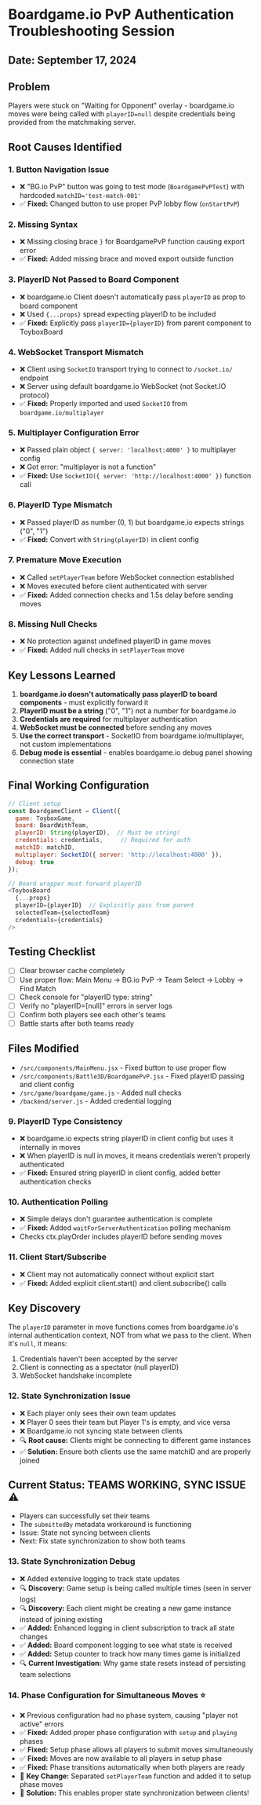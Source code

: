 # Boardgame.io PvP Authentication Troubleshooting Session

## Date: September 17, 2024

## Problem
Players were stuck on "Waiting for Opponent" overlay - boardgame.io moves were being called with `playerID=null` despite credentials being provided from the matchmaking server.

## Root Causes Identified

### 1. **Button Navigation Issue**
- ❌ "BG.io PvP" button was going to test mode (`BoardgamePvPTest`) with hardcoded `matchID='test-match-001'`
- ✅ **Fixed:** Changed button to use proper PvP lobby flow (`onStartPvP`)

### 2. **Missing Syntax**
- ❌ Missing closing brace `}` for BoardgamePvP function causing export error
- ✅ **Fixed:** Added missing brace and moved export outside function

### 3. **PlayerID Not Passed to Board Component**
- ❌ boardgame.io Client doesn't automatically pass `playerID` as prop to board component
- ❌ Used `{...props}` spread expecting playerID to be included
- ✅ **Fixed:** Explicitly pass `playerID={playerID}` from parent component to ToyboxBoard

### 4. **WebSocket Transport Mismatch**
- ❌ Client using `SocketIO` transport trying to connect to `/socket.io/` endpoint
- ❌ Server using default boardgame.io WebSocket (not Socket.IO protocol)
- ✅ **Fixed:** Properly imported and used `SocketIO` from `boardgame.io/multiplayer`

### 5. **Multiplayer Configuration Error**
- ❌ Passed plain object `{ server: 'localhost:4000' }` to multiplayer config
- ❌ Got error: "multiplayer is not a function"
- ✅ **Fixed:** Use `SocketIO({ server: 'http://localhost:4000' })` function call

### 6. **PlayerID Type Mismatch**
- ❌ Passed playerID as number (0, 1) but boardgame.io expects strings ("0", "1")
- ✅ **Fixed:** Convert with `String(playerID)` in client config

### 7. **Premature Move Execution**
- ❌ Called `setPlayerTeam` before WebSocket connection established
- ❌ Moves executed before client authenticated with server
- ✅ **Fixed:** Added connection checks and 1.5s delay before sending moves

### 8. **Missing Null Checks**
- ❌ No protection against undefined playerID in game moves
- ✅ **Fixed:** Added null checks in `setPlayerTeam` move

## Key Lessons Learned

1. **boardgame.io doesn't automatically pass playerID to board components** - must explicitly forward it
2. **PlayerID must be a string** ("0", "1") not a number for boardgame.io
3. **Credentials are required** for multiplayer authentication
4. **WebSocket must be connected** before sending any moves
5. **Use the correct transport** - SocketIO from boardgame.io/multiplayer, not custom implementations
6. **Debug mode is essential** - enables boardgame.io debug panel showing connection state

## Final Working Configuration

```javascript
// Client setup
const BoardgameClient = Client({
  game: ToyboxGame,
  board: BoardWithTeam,
  playerID: String(playerID),  // Must be string!
  credentials: credentials,     // Required for auth
  matchID: matchID,
  multiplayer: SocketIO({ server: 'http://localhost:4000' }),
  debug: true
});

// Board wrapper must forward playerID
<ToyboxBoard
  {...props}
  playerID={playerID}  // Explicitly pass from parent
  selectedTeam={selectedTeam}
  credentials={credentials}
/>
```

## Testing Checklist
- [ ] Clear browser cache completely
- [ ] Use proper flow: Main Menu → BG.io PvP → Team Select → Lobby → Find Match
- [ ] Check console for "playerID type: string"
- [ ] Verify no "playerID=[null]" errors in server logs
- [ ] Confirm both players see each other's teams
- [ ] Battle starts after both teams ready

## Files Modified
- `/src/components/MainMenu.jsx` - Fixed button to use proper flow
- `/src/components/Battle3D/BoardgamePvP.jsx` - Fixed playerID passing and client config
- `/src/game/boardgame/game.js` - Added null checks
- `/backend/server.js` - Added credential logging

### 9. **PlayerID Type Consistency**
- ❌ boardgame.io expects string playerID in client config but uses it internally in moves
- ❌ When playerID is null in moves, it means credentials weren't properly authenticated
- ✅ **Fixed:** Ensured string playerID in client config, added better authentication checks

### 10. **Authentication Polling**
- ❌ Simple delays don't guarantee authentication is complete
- ✅ **Fixed:** Added `waitForServerAuthentication` polling mechanism
- Checks ctx.playOrder includes playerID before sending moves

### 11. **Client Start/Subscribe**
- ❌ Client may not automatically connect without explicit start
- ✅ **Fixed:** Added explicit client.start() and client.subscribe() calls

## Key Discovery
The `playerID` parameter in move functions comes from boardgame.io's internal authentication context, NOT from what we pass to the client. When it's `null`, it means:
1. Credentials haven't been accepted by the server
2. Client is connecting as a spectator (null playerID)
3. WebSocket handshake incomplete

### 12. **State Synchronization Issue**
- ❌ Each player only sees their own team updates
- ❌ Player 0 sees their team but Player 1's is empty, and vice versa
- ❌ Boardgame.io not syncing state between clients
- 🔍 **Root cause:** Clients might be connecting to different game instances
- ✅ **Solution:** Ensure both clients use the same matchID and are properly joined

## Current Status: TEAMS WORKING, SYNC ISSUE ⚠️
- Players can successfully set their teams
- The `submittedBy` metadata workaround is functioning
- Issue: State not syncing between clients
- Next: Fix state synchronization to show both teams

### 13. **State Synchronization Debug**
- ❌ Added extensive logging to track state updates
- 🔍 **Discovery:** Game setup is being called multiple times (seen in server logs)
- 🔍 **Discovery:** Each client might be creating a new game instance instead of joining existing
- ✅ **Added:** Enhanced logging in client subscription to track all state changes
- ✅ **Added:** Board component logging to see what state is received
- ✅ **Added:** Setup counter to track how many times game is initialized
- 🔍 **Current Investigation:** Why game state resets instead of persisting team selections

### 14. **Phase Configuration for Simultaneous Moves** ⭐
- ❌ Previous configuration had no phase system, causing "player not active" errors
- ✅ **Fixed:** Added proper phase configuration with `setup` and `playing` phases
- ✅ **Fixed:** Setup phase allows all players to submit moves simultaneously
- ✅ **Fixed:** Moves are now available to all players in setup phase
- ✅ **Fixed:** Phase transitions automatically when both players are ready
- 🔑 **Key Change:** Separated `setPlayerTeam` function and added it to setup phase moves
- 🔑 **Solution:** This enables proper state synchronization between clients!